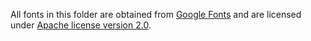 All fonts in this folder are obtained from [Google Fonts](https://fonts.google.com/) and are licensed under [Apache license version 2.0](https://www.apache.org/licenses/LICENSE-2.0.html).